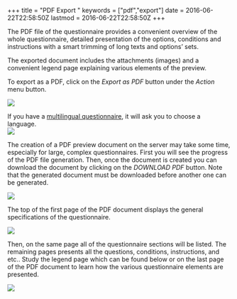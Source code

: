 +++
title = "PDF Export "
keywords = ["pdf","export"]
date = 2016-06-22T22:58:50Z
lastmod = 2016-06-22T22:58:50Z
+++

The PDF file of the questionnaire provides a convenient overview of the
whole questionnaire, detailed presentation of the options, conditions
and instructions with a smart trimming of long texts and options’
sets.  
  
The exported document includes the attachments (images) and a convenient
legend page explaining various elements of the preview.  
  
To export as a PDF, click on the *Export as PDF* button under the
*Action* menu button.  
  
![](/images/646640.png)  
  
If you have a [multilingual
questionnaire](http://support.mysurvey.solutions/customer/en/portal/articles/2626663-multilingual-questionnaires?b_id=12728),
it will ask you to choose a language.  
![](/images/852880.png)  
  
  
The creation of a PDF preview document on the server may take some time,
especially for large, complex questionnaires. First you will see the
progress of the PDF file generation. Then, once the document is created
you can download the document by clicking on the *DOWNLOAD PDF* button.
Note that the generated document must be downloaded before another one
can be generated.  
  
![](/images/710919.png)  
  
  
The top of the first page of the PDF document displays the general
specifications of the questionnaire.  
  
![](/images/646641.png)  
  
Then, on the same page all of the questionnaire sections will be
listed. The remaining pages presents all the questions, conditions,
instructions, and etc.. Study the legend page which can be found below
or on the last page of the PDF document to learn how the various
questionnaire elements are presented.  
  
![](/images/646648.png)
